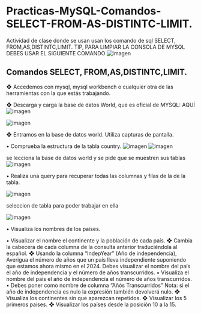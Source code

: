 # Practicas-MySQL-Comandos-SELECT-FROM-AS-DISTINTC-LIMIT.
Actividad de clase donde se usan usan los comando de sql  SELECT, FROM,AS,DISTINTC,LIMIT.
TIP, PARA LIMPIAR LA CONSOLA DE MYSQL DEBES USAR EL SIGUIENTE COMANDO
![imagen](https://github.com/noscriptph/Practicas-MySQL-Comandos-SELECT-FROM-AS-DISTINTC-LIMIT./assets/103396791/4bc5dc52-bfef-46e4-a695-86e902dbd8aa)


## Comandos SELECT, FROM,AS,DISTINTC,LIMIT.
❖ Accedemos con mysql, mysql workbench o cualquier otra de las herramientas
con la que estás trabajando.


❖ Descarga y carga la base de datos World, que es oficial de MYSQL: AQUÍ
![imagen](https://github.com/noscriptph/Pr-cticas-MySQL-1.-Comandos-SELECT-FROM-AS-DISTINTC-LIMIT./assets/103396791/6d831bdf-8b44-42bf-8487-d9566aee54f5)

![imagen](https://github.com/noscriptph/Pr-cticas-MySQL-1.-Comandos-SELECT-FROM-AS-DISTINTC-LIMIT./assets/103396791/063136e8-1f56-4267-a210-2104bece9bb7)


❖ Entramos en la base de datos world. Utiliza capturas de pantalla.

• Comprueba la estructura de la tabla country.
![imagen](https://github.com/noscriptph/Practicas-MySQL-Comandos-SELECT-FROM-AS-DISTINTC-LIMIT./assets/103396791/0d9e91a7-9a7a-41bb-8cd5-4e9a1f9543b1)
![imagen](https://github.com/noscriptph/Practicas-MySQL-Comandos-SELECT-FROM-AS-DISTINTC-LIMIT./assets/103396791/e60f6bf2-37ee-4952-a091-e719a426440f)

se lecciona la base de datos world y se pide que se muestren sus tablas
![imagen](https://github.com/noscriptph/Practicas-MySQL-Comandos-SELECT-FROM-AS-DISTINTC-LIMIT./assets/103396791/c9eef60c-4260-4358-9559-b9dd8144fef4)


• Realiza una query para recuperar todas las columnas y filas de la de
la tabla.

![imagen](https://github.com/noscriptph/Practicas-MySQL-Comandos-SELECT-FROM-AS-DISTINTC-LIMIT./assets/103396791/4e395594-a54a-49be-a5ea-6d23f7af1574)


seleccion de tabla para poder trabajar en ella

![imagen](https://github.com/noscriptph/Practicas-MySQL-Comandos-SELECT-FROM-AS-DISTINTC-LIMIT./assets/103396791/a6904fee-cbc6-44d6-997d-ef61e26652ab)

• Visualiza los nombres de los países.

• Visualizar el nombre el continente y la población de cada país.
❖ Cambia la cabecera de cada columna de la consulta anterior traduciéndola al
español.
❖ Usando la columna “IndepYear” (Año de independencia), Averigua el número
de años que un país lleva independiente suponiendo que estamos ahora
mismo en el 2024. Debes visualizar el nombre del país el año de
independencia y el número de años transcurridos.
• Visualiza el nombre del país el año de independencia el número de
años transcurridos.
• Debes poner como nombre de columna “Añós Transcurridos”
Nota: si el año de independencia es nulo la expresión también
devolverá nulo.
❖ Visualiza los continentes sin que aparezcan repetidos.
❖ Visualizar los 5 primeros países.
❖ Visualizar los países desde la posición 10 a la 15.
